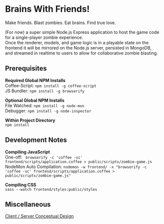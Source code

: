 # Brains With Friends!

Make friends. Blast zombies. Eat brains. Find true love.  

(For now) a super simple Node.js Express application to host the game code for a single-player zombie experience.  
Once the renderer, models, and game logic is in a playable state on the frontend it will be mirrored on the Node.js server, persisted in MongoDB, and streamed in realtime to users to allow for collaborative zombie blasting.


## Prerequisites
**Required Global NPM Installs**  
Coffee-Script: ```npm install -g coffee-script```  
JS Bundler: ```npm install -g browserify```

**Optional Global NPM Installs**  
File Watched: ```npm install -g node-mon```  
Debugger: ```npm install -g node-inspector```

**Within Project Directory**  
```npm install```


## Development Notes
**Compiling JavaScript**  
One-off: ``` browserify -c 'coffee -sc' frontend/scripts/application.coffee > public/scripts/zombie-game.js```  
NodeMon Auto Compilation: ```nodemon -w frontend/ -x "browserify -c 'coffee -sc' frontend/scripts/application.coffee > public/scripts/zombie-game.js"```

**Compiling CSS**  
```sass --watch frontend/styles:public/styles```


## Miscellaneous
[Client / Server Conceptual Design](https://developer.valvesoftware.com/wiki/Latency_Compensating_Methods_in_Client/Server_In-game_Protocol_Design_and_Optimization)